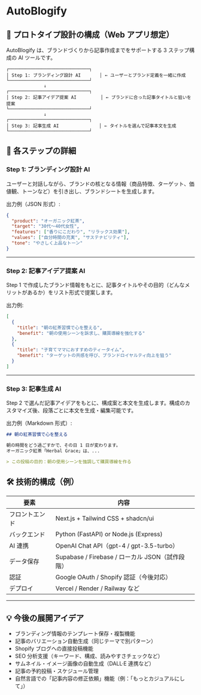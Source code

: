 # AutoBlogify

## 🧩 プロトタイプ設計の構成（Web アプリ想定）

AutoBlogify は、ブランドづくりから記事作成までをサポートする 3 ステップ構成の AI ツールです。

```
┌──────────────────────────────┐
│ Step 1: ブランディング設計 AI       │ ← ユーザーとブランド定義を一緒に作成
└──────────────────────────────┘
              ↓
┌──────────────────────────────┐
│ Step 2: 記事アイデア提案 AI         │ ← ブランドに合った記事タイトルと狙いを提案
└──────────────────────────────┘
              ↓
┌──────────────────────────────┐
│ Step 3: 記事生成 AI               │ ← タイトルを選んで記事本文を生成
└──────────────────────────────┘
```

## 🧱 各ステップの詳細

### Step 1: ブランディング設計 AI

ユーザーと対話しながら、ブランドの核となる情報（商品特徴、ターゲット、価値観、トーンなど）を引き出し、ブランドシートを生成します。

出力例（JSON 形式）:

```json
{
  "product": "オーガニック紅茶",
  "target": "30代〜40代女性",
  "features": ["香りにこだわり", "リラックス効果"],
  "values": ["自分時間の充実", "サステナビリティ"],
  "tone": "やさしく上品なトーン"
}
```

---

### Step 2: 記事アイデア提案 AI

Step 1 で作成したブランド情報をもとに、記事タイトルやその目的（どんなメリットがあるか）をリスト形式で提案します。

出力例:

```json
[
  {
    "title": "朝の紅茶習慣で心を整える",
    "benefit": "朝の使用シーンを訴求し、購買導線を強化する"
  },
  {
    "title": "子育てママにおすすめのティータイム",
    "benefit": "ターゲットの共感を呼び、ブランドロイヤルティ向上を狙う"
  }
]
```

---

### Step 3: 記事生成 AI

Step 2 で選んだ記事アイデアをもとに、構成案と本文を生成します。構成のカスタマイズ後、段落ごとに本文を生成・編集可能です。

出力例（Markdown 形式）:

```markdown
## 朝の紅茶習慣で心を整える

朝の時間をどう過ごすかで、その日 1 日が変わります。
オーガニック紅茶「Herbal Grace」は、...

> この投稿の目的：朝の使用シーンを強調して購買導線を作る
```

## 🛠 技術的構成（例）

| 要素           | 内容                                            |
| -------------- | ----------------------------------------------- |
| フロントエンド | Next.js + Tailwind CSS + shadcn/ui              |
| バックエンド   | Python (FastAPI) or Node.js (Express)           |
| AI 連携        | OpenAI Chat API（gpt-4 / gpt-3.5-turbo）        |
| データ保存     | Supabase / Firebase / ローカル JSON（試作段階） |
| 認証           | Google OAuth / Shopify 認証（今後対応）         |
| デプロイ       | Vercel / Render / Railway など                  |

---

## 💡 今後の展開アイデア

- ブランディング情報のテンプレート保存・複製機能
- 記事のバリエーション自動生成（同じテーマで別パターン）
- Shopify ブログへの直接投稿機能
- SEO 分析支援（キーワード、構成、読みやすさチェックなど）
- サムネイル・イメージ画像の自動生成（DALL·E 連携など）
- 記事の予約投稿・スケジュール管理
- 自然言語での「記事内容の修正依頼」機能（例：「もっとカジュアルにして」）
